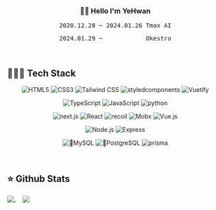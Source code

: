 <!-- ![header](https://capsule-render.vercel.app/api?type=waving&color=gradient&customColorList=9&height=200&section=header&text=(&nbsp;(x)&nbsp;=>&nbsp;{&nbsp;return&nbsp;행동(x)&nbsp;}&nbsp;)(&nbsp;생각&nbsp;);&fontSize=40&animation=blink&fontAlignY=40) -->

<h3 align="center"> 👋🏻 Hello I'm YeHwan </h3>
<pre align="center"> 2020.12.28 ~ 2024.01.26 Tmax AI </pre>
<pre align="center"> 2024.01.29 ~            Okestro </pre>

<br>

## 🧑🏻‍💻 Tech Stack
<p align="center">
   <img alt="HTML5" src ="https://img.shields.io/badge/HTML5-E34F26.svg?&style=flat&logo=HTML5&logoColor=white"/>
   <img alt="CSS3" src ="https://img.shields.io/badge/CSS3-1572B6.svg?&style=flat&logo=CSS3&logoColor=white"/>
   <img alt="Tailwind CSS" src ="https://img.shields.io/badge/Tailwind CSS-06B6D4.svg?&style=flat&logo=tailwindcss&logoColor=white"/>
   <img alt="styledcomponents" src ="https://img.shields.io/badge/styled-components-DB7093.svg?&style=flat&logo=styled-components&logoColor=white"/>
   <img alt="Vuetify" src ="https://img.shields.io/badge/Vuetify-1867C0.svg?&style=flat&logo=Vuetify&logoColor=white"/>
<p>

<p align="center">
   <img alt="TypeScript" src ="https://img.shields.io/badge/TypeScript-3178C6.svg?&style=flat&logo=TypeScript&logoColor=white"/>
   <img alt="JavaScript" src ="https://img.shields.io/badge/JavaScript-F7DF1E.svg?&style=flat&logo=JavaScript&logoColor=white"/>
   <img alt="python" src ="https://img.shields.io/badge/Python-3776AB.svg?&style=flat&logo=Python&logoColor=white"/>
</p>
   
<p align="center">
   <img alt="next.js" src="https://img.shields.io/badge/Next.js-000000.svg?&style=flat&logo=Next.js&logoColor=white" />
   <img alt="React" src ="https://img.shields.io/badge/React-61DAFB.svg?&style=flat&logo=React&logoColor=white"/>
   <img alt="recoil" src ="https://img.shields.io/badge/Recoil-3578E5.svg?&style=flat&logo=Recoil&logoColor=white"/>
   <img alt="Mobx" src ="https://img.shields.io/badge/Mobx-FF9955.svg?&style=flat&logo=Mobx&logoColor=white"/>
   <img alt="Vue.js" src ="https://img.shields.io/badge/Vue.js-4FC08D.svg?&style=flat&logo=Vue.js&logoColor=white"/>
   
<p>

<p align="center">
   <img alt="Node.js" src ="https://img.shields.io/badge/Node.js-339933.svg?&style=flat&logo=Node.js&logoColor=white"/>
   <img alt="Express" src ="https://img.shields.io/badge/Express.js-000000.svg?&style=flat&logo=Express&logoColor=white"/>
</p>

   
<p align="center">
   <img alt="MySQL" src ="https://img.shields.io/badge/MySQL-4479A1.svg?&style=flat&logo=MySQL&logoColor=white"/>
   <img alt="PostgreSQL" src ="https://img.shields.io/badge/PostgreSQL-4169E1.svg?&style=flat&logo=PostgreSQL&logoColor=white"/>
   <img alt="prisma" src ="https://img.shields.io/badge/Prisma-2D3748.svg?&style=flat&logo=prisma&logoColor=white"/>
</p>
   
   
   
<br>

## ⭐️ Github Stats  


<a href="https://github.com/anuraghazra/github-readme-stats">
   <img align="center" src="https://github-readme-stats-nine-sepia-11.vercel.app/api?username=dioKR&theme=radical&show_icons=true&count_private=true&hide_border=true"/>
</a>
&nbsp;&nbsp;&nbsp;
<a href="https://github.com/anuraghazra/github-readme-stats">
  <img align="center" src="https://github-readme-stats-nine-sepia-11.vercel.app/api/top-langs/?username=dioKR&hide=Makefile,Cmake&theme=radical"/>
</a>
   
<!-- ![footer](https://capsule-render.vercel.app/api?type=waving&color=gradient&customColorList=9&height=200&section=footer&fontSize=80&animation=blink) -->

